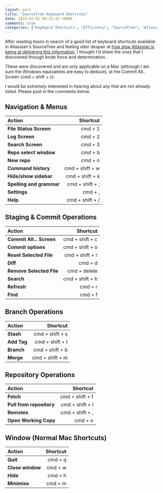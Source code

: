 ```yaml
---
layout: post
title: "SourceTree Keyboard Shortcuts"
date: 2015-02-01 09:32:42 +0000
comments: true
categories: ["Keyboard Shortcuts", "Efficiency", "SourceTree", "Atlassian", "Version Control"]
---
```


After wasting hours in search of a good list of keyboard shortcuts available in Atlassian's SourceTree and feeling utter despair at [how slow Atlassian is being at delivering this information](https://answers.atlassian.com/questions/238357/where-can-i-find-a-list-of-mac-keyboard-shortcuts-for-sourcetree), I thought I'd share the ones that I discovered through brute force and determination.
<!--more-->
These were discovered and are only applicable on a Mac (although I am sure the Windows equivalents are easy to deduce), at the Commit All.. Screen (cmd + shift + c).

I would be _extremely_ interested in hearing about any that are not already listed. Please post in the comments below.

## Navigation \& Menus

| __Action__  | __Shortcut__ |
|:--------|---------:|
| __File Status Screen__ | cmd + 1 |
| __Log Screen__ | cmd + 2 |
| __Search Screen__ | cmd + 3 |
| __Repo select window__  |  cmd + b  |
| __New repo__  |  cmd + n  |
| __Command history__  |  cmd + shift + w |
| __Hide/show sidebar__  |  cmd + shift + k |
| __Spelling and grammar__  |  cmd + shift + ; |
| __Settings__  |  cmd + ,  |
| __Help__  |  cmd + shift + / |

## Staging \& Commit Operations

| __Action__  | __Shortcut__ |
|:--------|---------:|
| __Commit All... Screen__  |  cmd + shift + c |
| __Commit options__  |  cmd + shift + o |
| __Reset Selected File__ |  cmd + shift + r |
| __Diff__  |  cmd + d  |
| __Remove Selected File__ | cmd + delete |
| __Search__  |  cmd + shift + h |
| __Refresh__  |  cmd + r  |
| __Find__  |  cmd + f  |

## Branch  Operations
| __Action__  | __Shortcut__ |
|:--------|---------:|
| __Stash__  |  cmd + shift + s |
| __Add Tag__  |  cmd + shift + t |
| __Branch__  |  cmd + shift + b |
| __Merge__  |  cmd + shift + m |

## Repository Operations
| __Action__  | __Shortcut__ |
|:--------|---------:|
| __Fetch__  |  cmd + shift + f |
| __Pull from repository__  |  cmd + shift + l |
| __Remotes__  |  cmd + shift + , |
| __Open Working Copy__  |  cmd + o  |

## Window (Normal Mac Shortcuts)
| __Action__  | __Shortcut__ |
|:--------|---------:|
| __Quit__  |  cmd + q  |
| __Close window__  |  cmd + w  |
| __Hide__  |  cmd + h  |
| __Minimise__  |  cmd + m  |
